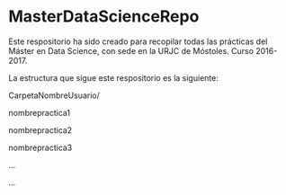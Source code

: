 # MasterDataScienceRepo
Este respositorio ha sido creado para recopilar todas las prácticas del Máster en Data Science, con sede en la URJC de Móstoles. Curso 2016-2017.

La estructura que sigue este respositorio es la siguiente:

CarpetaNombreUsuario/

  nombrepractica1
  
  nombrepractica2
  
  nombrepractica3
  
  ...
  
  ...
